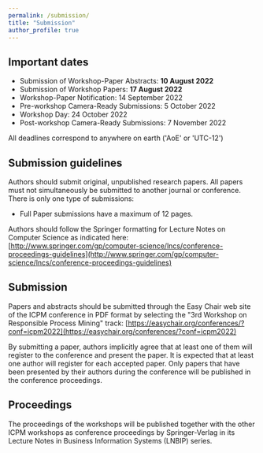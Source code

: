 ```yaml
---
permalink: /submission/
title: "Submission"
author_profile: true
---
```


## Important dates

* Submission of Workshop-Paper Abstracts: **10 August 2022**
* Submission of Workshop Papers: **17 August 2022**
* Workshop-Paper Notification: 14 September 2022
* Pre-workshop Camera-Ready Submissions: 5 October 2022
* Workshop Day: 24 October 2022
* Post-workshop Camera-Ready Submissions: 7 November 2022

All deadlines correspond to anywhere on earth ('AoE' or 'UTC-12')

## Submission guidelines
Authors should submit original, unpublished research papers. All papers must not simultaneously be submitted to another journal or conference. There is only one type of submissions:

* Full Paper submissions have a maximum of 12 pages.

Authors should follow the Springer formatting for Lecture Notes on Computer Science as indicated here:
[http://www.springer.com/gp/computer-science/lncs/conference-proceedings-guidelines](http://www.springer.com/gp/computer-science/lncs/conference-proceedings-guidelines)

## Submission
Papers and abstracts should be submitted through the Easy Chair web site of the ICPM conference in PDF format by selecting the "3rd Workshop on Responsible Process Mining" track:
[https://easychair.org/conferences/?conf=icpm2022](https://easychair.org/conferences/?conf=icpm2022)

By submitting a paper, authors implicitly agree that at least one of them will register to the conference and present the paper. It is expected that at least one author will register for each accepted paper. Only papers that have been presented by their authors during the conference will be published in the conference proceedings.

## Proceedings
The proceedings of the workshops will be published together with the other ICPM workshops as conference proceedings by Springer-Verlag in its Lecture Notes in Business Information Systems (LNBIP) series.
